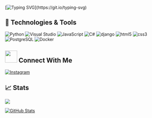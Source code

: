 

[![Typing SVG](https://readme-typing-svg.demolab.com?font=Fira+Code&pause=1000&color=ff69b4&multiline=true&width=435&height=60&lines=Hi+there%2C+I'm+Pedro+Cruz.;Web-Developer.)](https://git.io/typing-svg)


## 🔧 Technologies & Tools
<!-- OS -->
<!-- ![Linux](https://img.shields.io/badge/OS-Linux%20Manjaro-informational?style=flat&logo=linux&logoColor=white&color=ff69b4) -->
<!-- ![Windows](https://img.shields.io/badge/OS-Windows-informational?style=flat&logo=windows&logoColor=white&color=ff69b4) -->


![Python](https://img.shields.io/badge/Code-Python-informational?style=flat&logo=python&logoColor=white&color=ff69b4)
![Visual Studio](https://img.shields.io/badge/IDE-Visual%20Studio-informational?style=flat&logo=visual-studio&logoColor=white&color=ff69b4)
![JavaScript](https://img.shields.io/badge/logo-javascript-blue?logo=javascript)
![C#](https://img.shields.io/badge/Code-C%23-informational?style=flat&logo=c-sharp&logoColor=white&color=ff69b4)
![django](https://img.shields.io/badge/Tools-django-informational?style=flat&logo=django&logoColor=white&color=ff69b4x)
![html5](https://img.shields.io/badge/Code-html5-informational?style=flat&logo=html5&logoColor=white&color=ff69b4) 
![css3](https://img.shields.io/badge/Code-css3-informational?style=flat&logo=css3&logoColor=white&color=ff69b4)
![PostgreSQL](https://img.shields.io/badge/Tools-PostgreSQL-informational?style=flat&logo=postgresql&logoColor=white&color=ff69b4)
![Docker](https://img.shields.io/badge/Tools-Docker-informational?style=flat&logo=docker&logoColor=white&color=ff69b4)


## <img height="40" src="https://raw.githubusercontent.com/innng/innng/master/assets/kyubey.gif"/> Connect With Me
<!-- Contacts -->
[![Instagram](https://img.shields.io/badge/Instagram-%23E4405F.svg?style=flat&logo=Instagram&logoColor=white&color=C13584)](https://www.instagram.com/creed_67)
<!-- ![](https://img.shields.io/badge/Slack-4A154B?style=flat&logo=slack&logoColor=white&color=4A154B) -->

## &#x1f4c8; Stats
[![](https://www.codewars.com/users/BabyCreed/badges/micro)](https://www.codewars.com/users/BabyCreed)


<a href="https://github.com/byPedroCruzDev/byPedroCruzDev">
  <img align="center" src="https://github-readme-stats.vercel.app/api?username=byPedroCruzDev&show_icons=true&line_height=27&theme=radical" alt="GitHub Stats"/>
</a>
